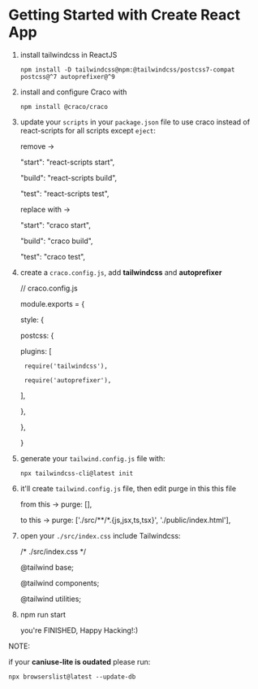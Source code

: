 # Getting Started with Create React App

1. install tailwindcss in ReactJS 
  
   `npm install -D tailwindcss@npm:@tailwindcss/postcss7-compat postcss@^7 autoprefixer@^9`
   
3. install and configure Craco with 
   
   `npm install @craco/craco`
   
3. update your `scripts` in your `package.json` file to use craco instead of react-scripts for all scripts except `eject`:
   
   remove ->
  
   "start": "react-scripts start",
   
   "build": "react-scripts build",
   
   "test": "react-scripts test",
   
   replace with ->
   
   "start": "craco start",
   
   "build": "craco build",
   
   "test": "craco test",
   
   
4. create a `craco.config.js`, add **tailwindcss** and **autoprefixer**
   
   // craco.config.js
   
   module.exports = {
   
    style: {
    
    postcss: {
    
      plugins: [
 
        require('tailwindcss'),
        
        require('autoprefixer'),
        
      ],
      
    },
    
    },
    
   }
   

5. generate your `tailwind.config.js` file with:

   `npx tailwindcss-cli@latest init`
   
   
6. it'll create `tailwind.config.js` file, then edit purge in this this file 
   
   from this -> purge: [],
   
   to this -> purge: ['./src/**/*.{js,jsx,ts,tsx}', './public/index.html'],
   
   
7. open your `./src/index.css` include Tailwindcss: 
   
   /* ./src/index.css */
   
   @tailwind base;
   
   @tailwind components;
   
   @tailwind utilities;
   
   
8. npm run start

   you're FINISHED, Happy Hacking!:)


NOTE:

if your **caniuse-lite is oudated** please run:

`npx browserslist@latest --update-db`
  
